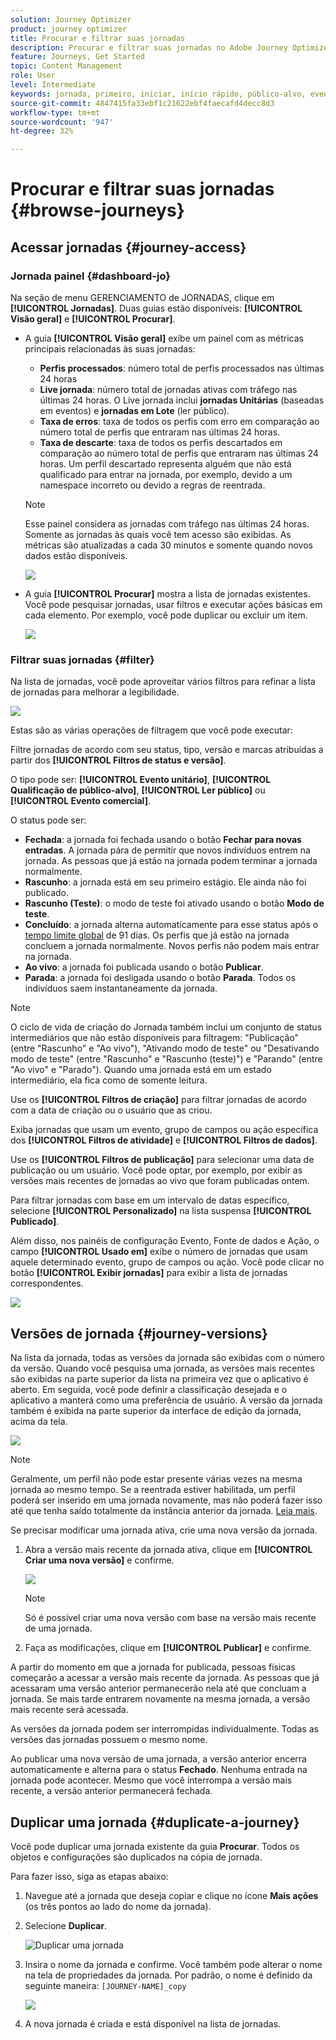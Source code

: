 ```yaml
---
solution: Journey Optimizer
product: journey optimizer
title: Procurar e filtrar suas jornadas
description: Procurar e filtrar suas jornadas no Adobe Journey Optimizer
feature: Journeys, Get Started
topic: Content Management
role: User
level: Intermediate
keywords: jornada, primeiro, iniciar, início rápido, público-alvo, evento, ação
source-git-commit: 4847415fa33ebf1c21622ebf4faecafd4decc8d3
workflow-type: tm+mt
source-wordcount: '947'
ht-degree: 32%

---
```


# Procurar e filtrar suas jornadas {#browse-journeys}

## Acessar jornadas {#journey-access}

### Jornada painel {#dashboard-jo}

Na seção de menu GERENCIAMENTO de JORNADAS, clique em **[!UICONTROL Jornadas]**. Duas guias estão disponíveis: **[!UICONTROL Visão geral]** e **[!UICONTROL Procurar]**.

* A guia **[!UICONTROL Visão geral]** exibe um painel com as métricas principais relacionadas às suas jornadas:

   * **Perfis processados**: número total de perfis processados nas últimas 24 horas
   * **Live jornada**: número total de jornadas ativas com tráfego nas últimas 24 horas. O Live jornada inclui **jornadas Unitárias** (baseadas em eventos) e **jornadas em Lote** (ler público).
   * **Taxa de erros**: taxa de todos os perfis com erro em comparação ao número total de perfis que entraram nas últimas 24 horas.
   * **Taxa de descarte**: taxa de todos os perfis descartados em comparação ao número total de perfis que entraram nas últimas 24 horas. Um perfil descartado representa alguém que não está qualificado para entrar na jornada, por exemplo, devido a um namespace incorreto ou devido a regras de reentrada.

  >[!NOTE]
  >
  >Esse painel considera as jornadas com tráfego nas últimas 24 horas. Somente as jornadas às quais você tem acesso são exibidas. As métricas são atualizadas a cada 30 minutos e somente quando novos dados estão disponíveis.

  ![](assets/journeys-dashboard.png)

* A guia **[!UICONTROL Procurar]** mostra a lista de jornadas existentes. Você pode pesquisar jornadas, usar filtros e executar ações básicas em cada elemento. Por exemplo, você pode duplicar ou excluir um item.

  ![](assets/journeys-browse.png)

### Filtrar suas jornadas {#filter}

Na lista de jornadas, você pode aproveitar vários filtros para refinar a lista de jornadas para melhorar a legibilidade.

![](assets/filter-journeys.png)

Estas são as várias operações de filtragem que você pode executar:

Filtre jornadas de acordo com seu status, tipo, versão e marcas atribuídas a partir dos **[!UICONTROL Filtros de status e versão]**.

O tipo pode ser: **[!UICONTROL Evento unitário]**, **[!UICONTROL Qualificação de público-alvo]**, **[!UICONTROL Ler público]** ou **[!UICONTROL Evento comercial]**.

O status pode ser:

* **Fechada**: a jornada foi fechada usando o botão **Fechar para novas entradas**. A jornada pára de permitir que novos indivíduos entrem na jornada. As pessoas que já estão na jornada podem terminar a jornada normalmente.
* **Rascunho**: a jornada está em seu primeiro estágio. Ele ainda não foi publicado.
* **Rascunho (Teste)**: o modo de teste foi ativado usando o botão **Modo de teste**.
* **Concluído**: a jornada alterna automaticamente para esse status após o [tempo limite global](journey-properties.md#global_timeout) de 91 dias. Os perfis que já estão na jornada concluem a jornada normalmente. Novos perfis não podem mais entrar na jornada.
* **Ao vivo**: a jornada foi publicada usando o botão **Publicar**.
* **Parada**: a jornada foi desligada usando o botão **Parada**. Todos os indivíduos saem instantaneamente da jornada.

>[!NOTE]
>
>O ciclo de vida de criação do Jornada também inclui um conjunto de status intermediários que não estão disponíveis para filtragem: &quot;Publicação&quot; (entre &quot;Rascunho&quot; e &quot;Ao vivo&quot;), &quot;Ativando modo de teste&quot; ou &quot;Desativando modo de teste&quot; (entre &quot;Rascunho&quot; e &quot;Rascunho (teste)&quot;) e &quot;Parando&quot; (entre &quot;Ao vivo&quot; e &quot;Parado&quot;). Quando uma jornada está em um estado intermediário, ela fica como de somente leitura.

Use os **[!UICONTROL Filtros de criação]** para filtrar jornadas de acordo com a data de criação ou o usuário que as criou.

Exiba jornadas que usam um evento, grupo de campos ou ação específica dos **[!UICONTROL Filtros de atividade]** e **[!UICONTROL Filtros de dados]**.

Use os **[!UICONTROL Filtros de publicação]** para selecionar uma data de publicação ou um usuário. Você pode optar, por exemplo, por exibir as versões mais recentes de jornadas ao vivo que foram publicadas ontem.

Para filtrar jornadas com base em um intervalo de datas específico, selecione **[!UICONTROL Personalizado]** na lista suspensa **[!UICONTROL Publicado]**.

Além disso, nos painéis de configuração Evento, Fonte de dados e Ação, o campo **[!UICONTROL Usado em]** exibe o número de jornadas que usam aquele determinado evento, grupo de campos ou ação. Você pode clicar no botão **[!UICONTROL Exibir jornadas]** para exibir a lista de jornadas correspondentes.

![](assets/journey3bis.png)


## Versões de jornada {#journey-versions}

Na lista da jornada, todas as versões da jornada são exibidas com o número da versão. Quando você pesquisa uma jornada, as versões mais recentes são exibidas na parte superior da lista na primeira vez que o aplicativo é aberto. Em seguida, você pode definir a classificação desejada e o aplicativo a manterá como uma preferência de usuário. A versão da jornada também é exibida na parte superior da interface de edição da jornada, acima da tela.

![](assets/journeyversions1.png)

>[!NOTE]
>
>Geralmente, um perfil não pode estar presente várias vezes na mesma jornada ao mesmo tempo. Se a reentrada estiver habilitada, um perfil poderá ser inserido em uma jornada novamente, mas não poderá fazer isso até que tenha saído totalmente da instância anterior da jornada. [Leia mais](end-journey.md).

Se precisar modificar uma jornada ativa, crie uma nova versão da jornada.

1. Abra a versão mais recente da jornada ativa, clique em **[!UICONTROL Criar uma nova versão]** e confirme.

   ![](assets/journeyversions2.png)

   >[!NOTE]
   >
   >Só é possível criar uma nova versão com base na versão mais recente de uma jornada.

1. Faça as modificações, clique em **[!UICONTROL Publicar]** e confirme.

A partir do momento em que a jornada for publicada, pessoas físicas começarão a acessar a versão mais recente da jornada. As pessoas que já acessaram uma versão anterior permanecerão nela até que concluam a jornada. Se mais tarde entrarem novamente na mesma jornada, a versão mais recente será acessada.

As versões da jornada podem ser interrompidas individualmente. Todas as versões das jornadas possuem o mesmo nome.

Ao publicar uma nova versão de uma jornada, a versão anterior encerra automaticamente e alterna para o status **Fechado**. Nenhuma entrada na jornada pode acontecer. Mesmo que você interrompa a versão mais recente, a versão anterior permanecerá fechada.



## Duplicar uma jornada {#duplicate-a-journey}

Você pode duplicar uma jornada existente da guia **Procurar**. Todos os objetos e configurações são duplicados na cópia de jornada.

Para fazer isso, siga as etapas abaixo:

1. Navegue até a jornada que deseja copiar e clique no ícone **Mais ações** (os três pontos ao lado do nome da jornada).
1. Selecione **Duplicar**.

   ![Duplicar uma jornada](assets/duplicate-jo.png)

1. Insira o nome da jornada e confirme. Você também pode alterar o nome na tela de propriedades da jornada. Por padrão, o nome é definido da seguinte maneira: `[JOURNEY-NAME]_copy`

   ![](assets/duplicate-jo2.png)

1. A nova jornada é criada e está disponível na lista de jornadas.

